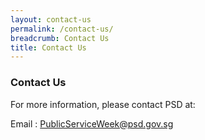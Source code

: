 ```yaml
---
layout: contact-us
permalink: /contact-us/
breadcrumb: Contact Us
title: Contact Us
---
```


### Contact Us

For more information, please contact PSD at:

<!-- <h4 style="color:blue">Our Contact Number</h4>--> 
Email : PublicServiceWeek@psd.gov.sg

<!--<h4 style="color:blue">Our Address</h4>
Singapore Accreditation Council  
2 Fusionopolis Way  
#15-01, Innovis,  
Singapore 138634-->
